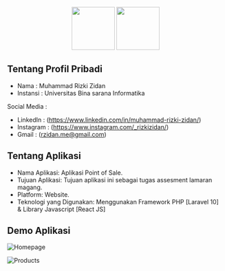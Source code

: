 <p align="center">
  <img src="https://upload.wikimedia.org/wikipedia/commons/thumb/9/9a/Laravel.svg/231px-Laravel.svg.png" width="100" />
  <img src="https://upload.wikimedia.org/wikipedia/commons/thumb/a/a7/React-icon.svg/270px-React-icon.svg.png" width="100" /> 
</p>

## Tentang Profil Pribadi

  - Nama : Muhammad Rizki Zidan
  - Instansi : Universitas Bina sarana Informatika

  Social Media :
  - LinkedIn : (https://www.linkedin.com/in/muhammad-rizki-zidan/)
  - Instagram : (https://www.instagram.com/_rizkizidan/)
  - Gmail : (rzidan.me@gmail.com)

## Tentang Aplikasi

   - Nama Aplikasi: Aplikasi Point of Sale.
   - Tujuan Aplikasi: Tujuan aplikasi ini sebagai tugas assesment lamaran magang.
   - Platform: Website.
   - Teknologi yang Digunakan: Menggunakan Framework PHP [Laravel 10] & Library Javascript [React JS]

## Demo Aplikasi
![Homepage](https://github.com/rzidanlib/pointofsale/assets/135516816/985df86e-d406-4c1f-bf73-53d8d269f0da)

![Products](https://github.com/rzidanlib/pointofsale/assets/135516816/5c862d4f-f458-4810-9ccf-449394956566)
